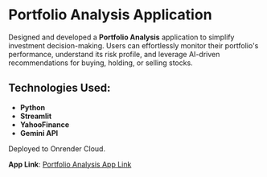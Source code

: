 # Portfolio Analysis Application

Designed and developed a **Portfolio Analysis** application to simplify investment decision-making. Users can effortlessly monitor their portfolio's performance, understand its risk profile, and leverage AI-driven recommendations for buying, holding, or selling stocks.

## Technologies Used:
- **Python**
- **Streamlit**
- **YahooFinance**
- **Gemini API**

Deployed to Onrender Cloud.

**App Link**: [Portfolio Analysis App Link](#)

